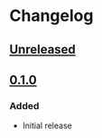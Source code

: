 # Changelog

## [Unreleased][]

[Unreleased]: https://github.com/chaostoolkit/chaostoolkit-cloud-foundry/compare/0.1.0...HEAD

## [0.1.0][]

[0.1.0]: https://github.com/chaostoolkit/chaostoolkit-cloud-foundry/tree/0.1.0

### Added

-   Initial release